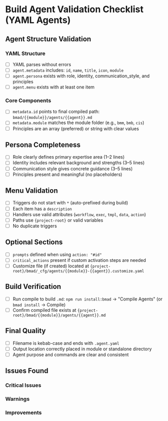 # Build Agent Validation Checklist (YAML Agents)

## Agent Structure Validation

### YAML Structure

- [ ] YAML parses without errors
- [ ] `agent.metadata` includes: `id`, `name`, `title`, `icon`, `module`
- [ ] `agent.persona` exists with role, identity, communication_style, and principles
- [ ] `agent.menu` exists with at least one item

### Core Components

- [ ] `metadata.id` points to final compiled path: `bmad/{{module}}/agents/{{agent}}.md`
- [ ] `metadata.module` matches the module folder (e.g., `bmm`, `bmb`, `cis`)
- [ ] Principles are an array (preferred) or string with clear values

## Persona Completeness

- [ ] Role clearly defines primary expertise area (1–2 lines)
- [ ] Identity includes relevant background and strengths (3–5 lines)
- [ ] Communication style gives concrete guidance (3–5 lines)
- [ ] Principles present and meaningful (no placeholders)

## Menu Validation

- [ ] Triggers do not start with `*` (auto-prefixed during build)
- [ ] Each item has a `description`
- [ ] Handlers use valid attributes (`workflow`, `exec`, `tmpl`, `data`, `action`)
- [ ] Paths use `{project-root}` or valid variables
- [ ] No duplicate triggers

## Optional Sections

- [ ] `prompts` defined when using `action: "#id"`
- [ ] `critical_actions` present if custom activation steps are needed
- [ ] Customize file (if created) located at `{project-root}/bmad/_cfg/agents/{{module}}-{{agent}}.customize.yaml`

## Build Verification

- [ ] Run compile to build `.md`: `npm run install:bmad` → "Compile Agents" (or `bmad install` → Compile)
- [ ] Confirm compiled file exists at `{project-root}/bmad/{{module}}/agents/{{agent}}.md`

## Final Quality

- [ ] Filename is kebab-case and ends with `.agent.yaml`
- [ ] Output location correctly placed in module or standalone directory
- [ ] Agent purpose and commands are clear and consistent

## Issues Found

### Critical Issues

<!-- List any issues that MUST be fixed before agent can function -->

### Warnings

<!-- List any issues that should be addressed but won't break functionality -->

### Improvements

<!-- List any optional enhancements that could improve the agent -->
